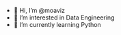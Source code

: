 - 👋 Hi, I’m @moaviz
- 👀 I’m interested in Data Engineering
- 🌱 I’m currently learning Python

<!---
moaviz/moaviz is a ✨ special ✨ repository because its `README.md` (this file) appears on your GitHub profile.
You can click the Preview link to take a look at your changes.
--->
